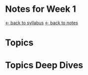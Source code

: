 # Notes for Week 1
[ &larr; back to syllabus](/courses/ece465/2025/ece465-ind-study-syllabus-spring-2025.html) [ &larr; back to notes](/courses/ece465/2025/ece465-notes.html)

# Topics

# Topics Deep Dives